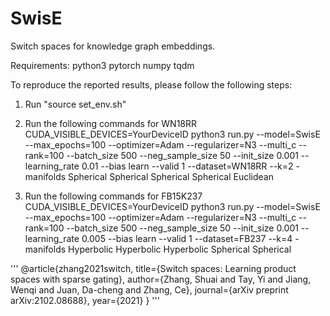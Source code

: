 # SwisE
Switch spaces for knowledge graph embeddings.


Requirements:
python3
pytorch
numpy
tqdm


To reproduce the reported results, please follow the following steps:
1. Run "source set_env.sh"

2. Run the following commands for WN18RR
CUDA_VISIBLE_DEVICES=YourDeviceID python3 run.py --model=SwisE --max_epochs=100 --optimizer=Adam --regularizer=N3 --multi_c --rank=100  --batch_size 500 
--neg_sample_size 50 --init_size 0.001 --learning_rate 0.01  --bias learn --valid 1 --dataset=WN18RR 
--k=2 -manifolds Spherical Spherical Spherical Spherical  Euclidean

3. Run the following commands for FB15K237
CUDA_VISIBLE_DEVICES=YourDeviceID python3 run.py --model=SwisE --max_epochs=100 --optimizer=Adam --regularizer=N3 --multi_c --rank=100 --batch_size 500 
--neg_sample_size 50 --init_size 0.001 --learning_rate 0.005 --bias learn --valid 1 --dataset=FB237 
--k=4 -manifolds Hyperbolic Hyperbolic Hyperbolic Spherical Spherical

'''
@article{zhang2021switch,
  title={Switch spaces: Learning product spaces with sparse gating},
  author={Zhang, Shuai and Tay, Yi and Jiang, Wenqi and Juan, Da-cheng and Zhang, Ce},
  journal={arXiv preprint arXiv:2102.08688},
  year={2021}
}
'''

